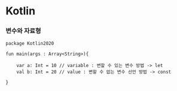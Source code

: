 # Kotlin

### 변수와 자료형
```code
package Kotlin2020

fun main(args : Array<String>){

    var a: Int = 10 // variable : 변할 수 있는 변수 방법 -> let
    val b: Int = 20 // value : 변할 수 없는 변수 선언 방법 -> const

}
```